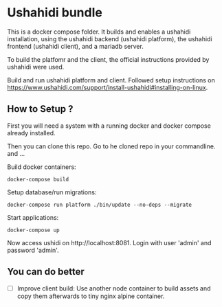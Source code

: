 # Ushahidi bundle

This is a docker compose folder. It builds and enables a ushahidi installation, using the ushahidi backend (ushahidi platform), the ushahidi frontend (ushahidi client), and a mariadb server. 

To build the platfomr and the client, the official instructions provided by ushahidi were used. 

Build and run ushahidi platform and client. Followed setup instructions on
https://www.ushahidi.com/support/install-ushahidi#installing-on-linux.



## How to Setup ?

First you will need a system with a running docker and docker compose already installed. 

Then you can clone this repo. Go to he cloned repo in your commandline. 
and ...


Build docker containers:

    docker-compose build

Setup database/run migrations:

    docker-compose run platform ./bin/update --no-deps --migrate

Start applications:

    docker-compose up

Now access ushidi on http://localhost:8081. Login with user 'admin' and
password 'admin'.

## You can do better

- [ ] Improve client build: Use another node container to build assets and copy them afterwards to tiny nginx alpine container.

